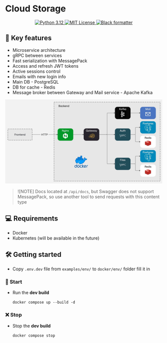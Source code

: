 # Cloud Storage

<p align="center">
  <a href="https://www.python.org/downloads/release/python-3120/">
    <img src="https://img.shields.io/badge/Python-3.12-FFD64E.svg" alt="Python 3.12">
  </a>
  <a href="https://github.com/j3rrryy/school_464/blob/main/LICENSE">
    <img src="https://img.shields.io/badge/License-MIT-blue.svg" alt="MIT License">
  </a>
  <a href="https://github.com/psf/black">
    <img src="https://img.shields.io/badge/code%20style-black-000000.svg" alt="Black formatter">
  </a>
</p>

## :book: Key features

- Microservice architecture
- gRPC between services
- Fast serialization with MessagePack
- Access and refresh JWT tokens
- Active sessions control
- Emails with new login info
- Main DB - PostgreSQL
- DB for cache - Redis
- Message broker between Gateway and Mail service - Apache Kafka

![Architecture](https://github.com/j3rrryy/cloud_storage/blob/main/images/architecture.webp?raw=true)

> ![NOTE]
> Docs located at `/api/docs`, but Swagger does not support MessagePack, so use another tool to send requests with this content type

## :computer: Requirements

- Docker
- Kubernetes (will be available in the future)

## :hammer_and_wrench: Getting started

- Copy `.env.dev` file from `examples/env/` to `docker/env/` folder fill it in

### :rocket: Start

- Run the **dev build**

    ```shell
    docker compose up --build -d
    ```

### :x: Stop

- Stop the **dev build**

  ```shell
  docker compose stop
  ```
